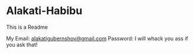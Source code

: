 # Alakati-Habibu
This is a Readme

My Email: alakatigubernshov@gmail.com
Password: I will whack you ass if you ask that!

